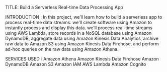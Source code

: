 TITLE: Build a Serverless Real-time Data Processing App

INTRODUCTION :
In this project, we’ll learn how to build a serverless app to process real-time data streams. 
we'll create software using Amazon to instantly process and display this data. we'll process 
real-time streams using AWS Lambda, store records in a NoSQL database using Amazon 
DynamoDB, aggregate data using Amazon Kinesis Data Analytics, archive raw data to 
Amazon S3 using Amazon Kinesis Data Firehose, and perform ad-hoc queries on the raw 
data using Amazon Athena.

SERVICES USED :
Amazon Athena
Amazon Kinesis Data Firehose
Amazon DynamoDB
Amazon S3
Amazon IAM
AWS Lambda
Amazon Cognito


